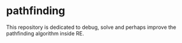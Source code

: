# pathfinding
This repository is dedicated to debug, solve and perhaps improve the pathfinding algorithm inside RE.
